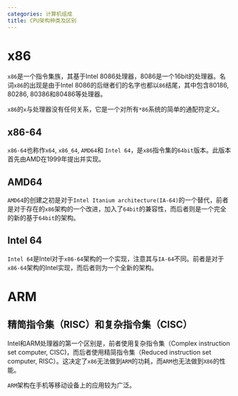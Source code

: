```yaml
---
categories: 计算机组成
title: CPU架构种类及区别
---
```


# x86

`x86`是一个指令集族，其基于Intel 8086处理器，8086是一个16bit的处理器。名词`x86`的出现是由于Intel 8086的后继者们的名字也都以`86`结尾，其中包含80186, 80286, 80386和80486等处理器。

`x86`的`x`与处理器没有任何关系，它是一个对所有`*86`系统的简单的通配符定义。

## x86-64

`x86-64`也称作`x64`, `x86_64`, `AMD64`和 `Intel 64`，是`x86`指令集的`64bit`版本。此版本首先由AMD在1999年提出并实现。

## AMD64

`AMD64`的创建之初是对于`Intel Itanium architecture(IA-64)`的一个替代，前者是对于存在的`x86`架构的一个改进，加入了`64bit`的兼容性，而后者则是一个完全的新的基于`64bit`的架构。

## Intel 64

`Intel 64`是Intel对于`x86-64`架构的一个实现，注意其与`IA-64`不同。前者是对于`x86-64`架构的Intel实现，而后者则为一个全新的架构。

# ARM

## 精简指令集（RISC）和复杂指令集（CISC）

 Intel和ARM处理器的第一个区别是，前者使用复杂指令集（Complex instruction set computer, CISC)，而后者使用精简指令集（Reduced instruction set computer, RISC）。这决定了`x86`无法做到`ARM`的功耗，而`ARM`也无法做到`X86`的性能。

`ARM`架构在手机等移动设备上的应用较为广泛。